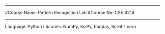 ----------------------------------------------

#Course Name: Pattern Recognition Lab
#Course No: CSE 4214

----------------------------------------------

Language: Python
Libraries: NumPy, SciPy, Pandas, Scikit-Learn

